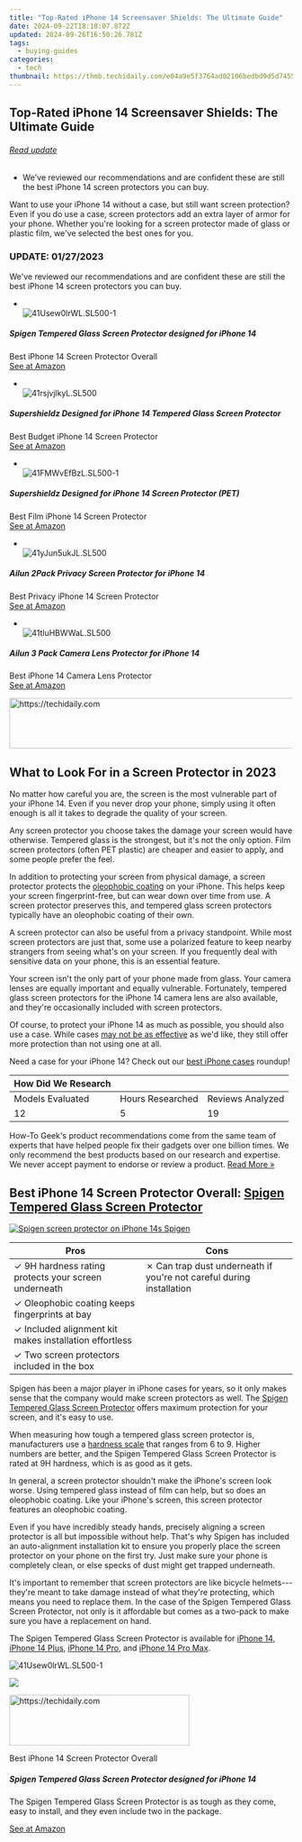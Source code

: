 ```yaml
---
title: "Top-Rated iPhone 14 Screensaver Shields: The Ultimate Guide"
date: 2024-09-22T18:18:07.872Z
updated: 2024-09-26T16:50:26.781Z
tags:
  - buying-guides
categories:
  - tech
thumbnail: https://thmb.techidaily.com/e04a9e5f3764ad02106bedbd9d5d7455103ba03869a73a825a4ebe2566d36218.jpg
---
```


## Top-Rated iPhone 14 Screensaver Shields: The Ultimate Guide

###### [Read update](https://youtube-videos.techidaily.com/in-2024-direction-and-intensity-in-video-lighting/) 

* We've reviewed our recommendations and are confident these are still the best iPhone 14 screen protectors you can buy.

 Want to use your iPhone 14 without a case, but still want screen protection? Even if you do use a case, screen protectors add an extra layer of armor for your phone. Whether you're looking for a screen protector made of glass or plastic film, we've selected the best ones for you.

###  UPDATE: 01/27/2023

 We've reviewed our recommendations and are confident these are still the best iPhone 14 screen protectors you can buy.

* [](https://www.amazon.com/Spigen-AGL03385/dp/B095RTJH1M?tag=hotoge-20&ascsubtag=UUhtgUeUpU204014&asc%5Frefurl=https%3A%2F%2Fwww.howtogeek.com%2F840344%2Fbest-iphone-14-screen-protectors%2F&asc%5Fcampaign=Short-Term)  
![41Usew0lrWL._SL500_-1](https://static1.howtogeekimages.com/wordpress/wp-content/uploads/2023/07/41usew0lrwl-_sl500_-1.jpg)  
#####  Spigen Tempered Glass Screen Protector designed for iPhone 14  
Best iPhone 14 Screen Protector Overall  
[See at Amazon](https://www.amazon.com/Spigen-AGL03385/dp/B095RTJH1M?tag=hotoge-20&ascsubtag=UUhtgUeUpU204014&asc%5Frefurl=https%3A%2F%2Fwww.howtogeek.com%2F840344%2Fbest-iphone-14-screen-protectors%2F&asc%5Fcampaign=Short-Term)
* [](https://www.amazon.com/Supershieldz-Designed-Tempered-Protector-Installation/dp/B09J5B2VWW?tag=hotoge-20&ascsubtag=UUhtgUeUpU204014&asc%5Frefurl=https%3A%2F%2Fwww.howtogeek.com%2F840344%2Fbest-iphone-14-screen-protectors%2F&asc%5Fcampaign=Short-Term)  
![41rsjvjlkyL._SL500_](https://static1.howtogeekimages.com/wordpress/wp-content/uploads/2023/07/41rsjvjlkyl-_sl500_.jpg)  
#####  Supershieldz Designed for iPhone 14 Tempered Glass Screen Protector  
Best Budget iPhone 14 Screen Protector  
[See at Amazon](https://www.amazon.com/Supershieldz-Designed-Tempered-Protector-Installation/dp/B09J5B2VWW?tag=hotoge-20&ascsubtag=UUhtgUeUpU204014&asc%5Frefurl=https%3A%2F%2Fwww.howtogeek.com%2F840344%2Fbest-iphone-14-screen-protectors%2F&asc%5Fcampaign=Short-Term)
* [](https://www.amazon.com/Supershieldz-Designed-iPhone-Protector-Definition/dp/B09D9ZRTWR?tag=hotoge-20&ascsubtag=UUhtgUeUpU204014&asc%5Frefurl=https%3A%2F%2Fwww.howtogeek.com%2F840344%2Fbest-iphone-14-screen-protectors%2F&asc%5Fcampaign=Short-Term)  
![41FMWvEfBzL._SL500_-1](https://static1.howtogeekimages.com/wordpress/wp-content/uploads/2023/07/41fmwvefbzl-_sl500_-1.jpg)  
#####  Supershieldz Designed for iPhone 14 Screen Protector (PET)  
Best Film iPhone 14 Screen Protector  
[See at Amazon](https://www.amazon.com/Supershieldz-Designed-iPhone-Protector-Definition/dp/B09D9ZRTWR?tag=hotoge-20&ascsubtag=UUhtgUeUpU204014&asc%5Frefurl=https%3A%2F%2Fwww.howtogeek.com%2F840344%2Fbest-iphone-14-screen-protectors%2F&asc%5Fcampaign=Short-Term)
* [](https://www.amazon.com/Ailun-Protector-Tempered-Friendly-Hardness/dp/B0B76D4TGC?tag=hotoge-20&ascsubtag=UUhtgUeUpU204014&asc%5Frefurl=https%3A%2F%2Fwww.howtogeek.com%2F840344%2Fbest-iphone-14-screen-protectors%2F&asc%5Fcampaign=Short-Term)  
![41yJun5ukJL._SL500_](https://static1.howtogeekimages.com/wordpress/wp-content/uploads/2023/07/41yjun5ukjl-_sl500_.jpg)  
#####  Ailun 2Pack Privacy Screen Protector for iPhone 14  
Best Privacy iPhone 14 Screen Protector  
[See at Amazon](https://www.amazon.com/Ailun-Protector-Tempered-Friendly-Hardness/dp/B0B76D4TGC?tag=hotoge-20&ascsubtag=UUhtgUeUpU204014&asc%5Frefurl=https%3A%2F%2Fwww.howtogeek.com%2F840344%2Fbest-iphone-14-screen-protectors%2F&asc%5Fcampaign=Short-Term)
* [](https://www.amazon.com/Ailun-Protector-14-Plus-Anti-Scratch/dp/B0B766Y9P3?tag=hotoge-20&ascsubtag=UUhtgUeUpU204014&asc%5Frefurl=https%3A%2F%2Fwww.howtogeek.com%2F840344%2Fbest-iphone-14-screen-protectors%2F&asc%5Fcampaign=Short-Term)  
![41tluHBWWaL._SL500_](https://static1.howtogeekimages.com/wordpress/wp-content/uploads/2023/07/41tluhbwwal-_sl500_.jpg)  
#####  Ailun 3 Pack Camera Lens Protector for iPhone 14  
Best iPhone 14 Camera Lens Protector  
[See at Amazon](https://www.amazon.com/Ailun-Protector-14-Plus-Anti-Scratch/dp/B0B766Y9P3?tag=hotoge-20&ascsubtag=UUhtgUeUpU204014&asc%5Frefurl=https%3A%2F%2Fwww.howtogeek.com%2F840344%2Fbest-iphone-14-screen-protectors%2F&asc%5Fcampaign=Short-Term)

<!-- affiliate ads begin -->
<a href="https://appsumo.8odi.net/c/5597632/2052063/7443" target="_top" id="2052063">
  <img src="//a.impactradius-go.com/display-ad/7443-2052063" border="0" alt="https://techidaily.com" width="728" height="90"/>
</a>
<img height="0" width="0" src="https://appsumo.8odi.net/i/5597632/2052063/7443" style="position:absolute;visibility:hidden;" border="0" />
<!-- affiliate ads end -->

##  What to Look For in a Screen Protector in 2023

 No matter how careful you are, the screen is the most vulnerable part of your iPhone 14\. Even if you never drop your phone, simply using it often enough is all it takes to degrade the quality of your screen.

 Any screen protector you choose takes the damage your screen would have otherwise. Tempered glass is the strongest, but it's not the only option. Film screen protectors (often PET plastic) are cheaper and easier to apply, and some people prefer the feel.

 In addition to protecting your screen from physical damage, a screen protector protects the [oleophobic coating](https://fake-location.techidaily.com/fixing-foneazy-mockgo-not-working-on-honor-x9b-drfone-by-drfone-virtual-android/) on your iPhone. This helps keep your screen fingerprint-free, but can wear down over time from use. A screen protector preserves this, and tempered glass screen protectors typically have an oleophobic coating of their own.

 A screen protector can also be useful from a privacy standpoint. While most screen protectors are just that, some use a polarized feature to keep nearby strangers from seeing what's on your screen. If you frequently deal with sensitive data on your phone, this is an essential feature.

 Your screen isn't the only part of your phone made from glass. Your camera lenses are equally important and equally vulnerable. Fortunately, tempered glass screen protectors for the iPhone 14 camera lens are also available, and they're occasionally included with screen protectors.

 Of course, to protect your iPhone 14 as much as possible, you should also use a case. While cases [may not be as effective](https://android-location-track.techidaily.com/how-to-check-distance-and-radius-on-google-maps-for-your-samsung-galaxy-s24plus-drfone-by-drfone-virtual-android/) as we'd like, they still offer more protection than not using one at all.

 Need a case for your iPhone 14? Check out our [best iPhone cases](https://review-topics.techidaily.com/in-2024-complete-tutorial-to-use-gps-joystick-to-fake-gps-location-on-realme-narzo-60-pro-5g-drfone-by-drfone-virtual-android/) roundup!

| **How Did We Research** |                  |                  |
| ----------------------- | ---------------- | ---------------- |
| Models Evaluated        | Hours Researched | Reviews Analyzed |
| 12                      | 5                | 19               |

 How-To Geek's product recommendations come from the same team of experts that have helped people fix their gadgets over one billion times. We only recommend the best products based on our research and expertise. We never accept payment to endorse or review a product. [Read More »](https://win-howtos.techidaily.com/resolving-unresponsive-mousepad-problems-on-windows-systems-windows-7810/) 

##  Best iPhone 14 Screen Protector Overall: [Spigen Tempered Glass Screen Protector](https://www.amazon.com/Spigen-AGL03385/dp/B095RTJH1M?tag=hotoge-20&ascsubtag=UUhtgUeUpU204014&asc%5Frefurl=https%3A%2F%2Fwww.howtogeek.com%2F840344%2Fbest-iphone-14-screen-protectors%2F&asc%5Fcampaign=Short-Term) 

[](https://www.amazon.com/Spigen-AGL03385/dp/B095RTJH1M?tag=hotoge-20&ascsubtag=UUhtgUeUpU204014&asc%5Frefurl=https%3A%2F%2Fwww.howtogeek.com%2F840344%2Fbest-iphone-14-screen-protectors%2F&asc%5Fcampaign=Short-Term)

[![Spigen screen protector on iPhone 14s](https://static1.howtogeekimages.com/wordpress/wp-content/uploads/2022/10/spigen-iphone-14-screen-protector.jpg) Spigen](https://www.amazon.com/Spigen-AGL03385/dp/B095RTJH1M?tag=hotoge-20&ascsubtag=UUhtgUeUpU204014&asc%5Frefurl=https%3A%2F%2Fwww.howtogeek.com%2F840344%2Fbest-iphone-14-screen-protectors%2F&asc%5Fcampaign=Short-Term)

[](https://www.amazon.com/Spigen-AGL03385/dp/B095RTJH1M?tag=hotoge-20&ascsubtag=UUhtgUeUpU204014&asc%5Frefurl=https%3A%2F%2Fwww.howtogeek.com%2F840344%2Fbest-iphone-14-screen-protectors%2F&asc%5Fcampaign=Short-Term) 

| Pros                                                   | Cons                                                                 |
| ------------------------------------------------------ | -------------------------------------------------------------------- |
| ✓ 9H hardness rating protects your screen underneath   | ✗ Can trap dust underneath if you're not careful during installation |
| ✓ Oleophobic coating keeps fingerprints at bay         |                                                                      |
| ✓ Included alignment kit makes installation effortless |                                                                      |
| ✓ Two screen protectors included in the box            |                                                                      |

 Spigen has been a major player in iPhone cases for years, so it only makes sense that the company would make screen protectors as well. The [Spigen Tempered Glass Screen Protector](https://www.amazon.com/Spigen-AGL03385/dp/B095RTJH1M?tag=hotoge-20&ascsubtag=UUhtgUeUpU204014&asc%5Frefurl=https%3A%2F%2Fwww.howtogeek.com%2F840344%2Fbest-iphone-14-screen-protectors%2F&asc%5Fcampaign=Short-Term) offers maximum protection for your screen, and it's easy to use.

 When measuring how tough a tempered glass screen protector is, manufacturers use a [hardness scale](https://fox-glue.techidaily.com/2024-approved-maximizing-video-impact-zooming-strategies-for-snapchat/) that ranges from 6 to 9\. Higher numbers are better, and the Spigen Tempered Glass Screen Protector is rated at 9H hardness, which is as good as it gets.

 In general, a screen protector shouldn't make the iPhone's screen look worse. Using tempered glass instead of film can help, but so does an oleophobic coating. Like your iPhone's screen, this screen protector features an oleophobic coating.

 Even if you have incredibly steady hands, precisely aligning a screen protector is all but impossible without help. That's why Spigen has included an auto-alignment installation kit to ensure you properly place the screen protector on your phone on the first try. Just make sure your phone is completely clean, or else specks of dust might get trapped underneath.

 It's important to remember that screen protectors are like bicycle helmets---they're meant to take damage instead of what they're protecting, which means you need to replace them. In the case of the Spigen Tempered Glass Screen Protector, not only is it affordable but comes as a two-pack to make sure you have a replacement on hand.

 The Spigen Tempered Glass Screen Protector is available for [iPhone 14](https://www.amazon.com/Spigen-AGL03385/dp/B095RTJH1M?tag=hotoge-20&ascsubtag=UUhtgUeUpU204014&asc%5Frefurl=https%3A%2F%2Fwww.howtogeek.com%2F840344%2Fbest-iphone-14-screen-protectors%2F&asc%5Fcampaign=Short-Term), [iPhone 14 Plus](https://www.amazon.com/Spigen-Tempered-Protector-Designed-Friendly/dp/B095RQQTRF?tag=hotoge-20&ascsubtag=UUhtgUeUpU204014&asc%5Frefurl=https%3A%2F%2Fwww.howtogeek.com%2F840344%2Fbest-iphone-14-screen-protectors%2F&asc%5Fcampaign=Short-Term), [iPhone 14 Pro](https://www.amazon.com/Spigen-Tempered-Protector-designed-Friendly/dp/B0B244R4KB?tag=hotoge-20&ascsubtag=UUhtgUeUpU204014&asc%5Frefurl=https%3A%2F%2Fwww.howtogeek.com%2F840344%2Fbest-iphone-14-screen-protectors%2F&asc%5Fcampaign=Short-Term), and [iPhone 14 Pro Max](https://www.amazon.com/Spigen-Tempered-Protector-designed-Friendly/dp/B0B23LW7NV?tag=hotoge-20&ascsubtag=UUhtgUeUpU204014&asc%5Frefurl=https%3A%2F%2Fwww.howtogeek.com%2F840344%2Fbest-iphone-14-screen-protectors%2F&asc%5Fcampaign=Short-Term).

![41Usew0lrWL._SL500_-1](https://static1.howtogeekimages.com/wordpress/wp-content/uploads/2023/07/41usew0lrwl-_sl500_-1.jpg) 

![](https://static1.howtogeekimages.com/wordpresshttps://static0.howtogeekimages.com/wordpress/wp-content/uploads/2023/07/2023-howtogeek-best_of-generic.png) 

<!-- affiliate ads begin -->
<a href="https://bluettius.sjv.io/c/5597632/2139121/17108" target="_top" id="2139121">
  <img src="//a.impactradius-go.com/display-ad/17108-2139121" border="0" alt="https://techidaily.com" width="320" height="90"/>
</a>
<img height="0" width="0" src="https://bluettius.sjv.io/i/5597632/2139121/17108" style="position:absolute;visibility:hidden;" border="0" />
<!-- affiliate ads end -->

Best iPhone 14 Screen Protector Overall

#####  Spigen Tempered Glass Screen Protector designed for iPhone 14

The Spigen Tempered Glass Screen Protector is as tough as they come, easy to install, and they even include two in the package.

[See at Amazon](https://www.amazon.com/Spigen-AGL03385/dp/B095RTJH1M?tag=hotoge-20&ascsubtag=UUhtgUeUpU204014&asc%5Frefurl=https%3A%2F%2Fwww.howtogeek.com%2F840344%2Fbest-iphone-14-screen-protectors%2F&asc%5Fcampaign=Short-Term) 

<!-- affiliate ads begin -->
<span id="2135471">
					<video width="864" height="1536" style="cursor:pointer"
           poster="//a.impactradius-go.com/display-clicktoplayimage/2135471.png"
           onclick="if(!this.playClicked){this.play();this.setAttribute('controls',true);this.playClicked=true;}">
	   <source src="//a.impactradius-go.com/display-ad/18498-2135471">
	   <img src="//a.impactradius-go.com/display-clicktoplayimage/2135471.png" style="border: none; height: 100%; width: 100%; object-fit: contain">
	</video>
	<div style="width:540px;text-align:center"><a href="javascript:window.open(decodeURIComponent('https%3A%2F%2Funicoeye.pxf.io%2Fc%2F5597632%2F2135471%2F18498'), '_blank');void(0);">Click here</a></div>
</span>
<img height="0" width="0" src="https://imp.pxf.io/i/5597632/2135471/18498" style="position:absolute;visibility:hidden;" border="0" />
<!-- affiliate ads end -->

##  Best Budget iPhone 14 Screen Protector: [Supershieldz Tempered Glass Screen Protector](https://www.amazon.com/Supershieldz-Designed-Tempered-Protector-Installation/dp/B09J5B2VWW?tag=hotoge-20&ascsubtag=UUhtgUeUpU204014&asc%5Frefurl=https%3A%2F%2Fwww.howtogeek.com%2F840344%2Fbest-iphone-14-screen-protectors%2F&asc%5Fcampaign=Short-Term) 

[](https://www.amazon.com/Supershieldz-Designed-Tempered-Protector-Installation/dp/B09J5B2VWW?tag=hotoge-20&ascsubtag=UUhtgUeUpU204014&asc%5Frefurl=https%3A%2F%2Fwww.howtogeek.com%2F840344%2Fbest-iphone-14-screen-protectors%2F&asc%5Fcampaign=Short-Term)

[![Supershieldz screen protectors on pink background](https://static1.howtogeekimages.com/wordpress/wp-content/uploads/2022/10/supershieldz-iphone-14-screen-protector.jpg) Supershieldz](https://www.amazon.com/Supershieldz-Designed-Tempered-Protector-Installation/dp/B09J5B2VWW?tag=hotoge-20&ascsubtag=UUhtgUeUpU204014&asc%5Frefurl=https%3A%2F%2Fwww.howtogeek.com%2F840344%2Fbest-iphone-14-screen-protectors%2F&asc%5Fcampaign=Short-Term)

<!-- affiliate ads begin -->
<a href="https://appsumo.8odi.net/c/5597632/2123734/7443" target="_top" id="2123734">
  <img src="//a.impactradius-go.com/display-ad/7443-2123734" border="0" alt="https://techidaily.com" width="728" height="90"/>
</a>
<img height="0" width="0" src="https://appsumo.8odi.net/i/5597632/2123734/7443" style="position:absolute;visibility:hidden;" border="0" />
<!-- affiliate ads end -->

[](https://www.amazon.com/Supershieldz-Designed-Tempered-Protector-Installation/dp/B09J5B2VWW?tag=hotoge-20&ascsubtag=UUhtgUeUpU204014&asc%5Frefurl=https%3A%2F%2Fwww.howtogeek.com%2F840344%2Fbest-iphone-14-screen-protectors%2F&asc%5Fcampaign=Short-Term) 

| Pros                                                         | Cons                                                    |
| ------------------------------------------------------------ | ------------------------------------------------------- |
| ✓ 9H hardness rating                                         | ✗ Installation tool isn't as easy to use as some others |
| ✓ 2.5D rounded edges and oleophobic coating lend a nice feel |                                                         |
| ✓ Included installation tray                                 |                                                         |

 Screen protectors aren't particularly expensive in the first place, but they can vary in price, and an iPhone 14 is an expensive purchase. If you're looking for maximum protection for a minimum spend, look no further than the [Supershieldz Glass Screen Protector](https://www.amazon.com/Supershieldz-Designed-Tempered-Protector-Installation/dp/B09J5B2VWW?tag=hotoge-20&ascsubtag=UUhtgUeUpU204014&asc%5Frefurl=https%3A%2F%2Fwww.howtogeek.com%2F840344%2Fbest-iphone-14-screen-protectors%2F&asc%5Fcampaign=Short-Term).

 Just like our [overall pick](https://some-guidance.techidaily.com/top-10-affordable-360-degree-cameras-for-2024/), the Supershieldz Tempered Glass Screen Protector features a [9H hardness rating](https://fox-glue.techidaily.com/2024-approved-maximizing-video-impact-zooming-strategies-for-snapchat/). Not only does this protect your screen, but also features more scratch resistance than screen protectors with lower hardness ratings.

 Supershieldz calls its glass "2.5D rounded edge glass," which features smooth edges for a better feel. Similarly to our overall pick, this screen protector features a hydrophobic, oleophobic coating to resist picking up fingerprints during daily use.

 While it varies from the method Spigen uses, the Supershieldz screen protector features an auto-alignment tray. This makes placing the screen protector on your phone a much easier experience than trying to line it up manually.

 Like all screen protectors, you'll eventually need to replace your Supershieldz. Fortunately, the company includes a second screen protector in the box.

 The Supershieldz Tempered Glass Screen Protector is available for [iPhone 14](https://www.amazon.com/Supershieldz-Designed-Tempered-Protector-Installation/dp/B09J5B2VWW?tag=hotoge-20&ascsubtag=UUhtgUeUpU204014&asc%5Frefurl=https%3A%2F%2Fwww.howtogeek.com%2F840344%2Fbest-iphone-14-screen-protectors%2F&asc%5Fcampaign=Short-Term), [iPhone 14 Plus](https://www.amazon.com/Supershieldz-Designed-Tempered-Protector-Installation/dp/B09J59Z9WB?tag=hotoge-20&ascsubtag=UUhtgUeUpU204014&asc%5Frefurl=https%3A%2F%2Fwww.howtogeek.com%2F840344%2Fbest-iphone-14-screen-protectors%2F&asc%5Fcampaign=Short-Term), [iPhone 14 Pro](https://www.amazon.com/Supershieldz-Designed-Tempered-Protector-Installation/dp/B0BFJMDQ8R?tag=hotoge-20&ascsubtag=UUhtgUeUpU204014&asc%5Frefurl=https%3A%2F%2Fwww.howtogeek.com%2F840344%2Fbest-iphone-14-screen-protectors%2F&asc%5Fcampaign=Short-Term), and [iPhone 14 Pro Max](https://www.amazon.com/Supershieldz-Designed-Tempered-Protector-Installation/dp/B0BFJNHZQ9?tag=hotoge-20&ascsubtag=UUhtgUeUpU204014&asc%5Frefurl=https%3A%2F%2Fwww.howtogeek.com%2F840344%2Fbest-iphone-14-screen-protectors%2F&asc%5Fcampaign=Short-Term).

![41rsjvjlkyL._SL500_](https://static1.howtogeekimages.com/wordpress/wp-content/uploads/2023/07/41rsjvjlkyl-_sl500_.jpg) 

<!-- affiliate ads begin -->
<span id="1983549">
					<video width="576" height="240" style="cursor:pointer"
           poster="//a.impactradius-go.com/display-clicktoplayimage/1983549.png"
           onclick="if(!this.playClicked){this.play();this.setAttribute('controls',true);this.playClicked=true;}">
	   <source src="//a.impactradius-go.com/display-ad/22993-1983549">
	   <img src="//a.impactradius-go.com/display-clicktoplayimage/1983549.png" style="border: none; height: 100%; width: 100%; object-fit: contain">
	</video>
	<div style="width:360px;text-align:center"><a href="javascript:window.open(decodeURIComponent('https%3A%2F%2Fhomestyler.sjv.io%2Fc%2F5597632%2F1983549%2F22993'), '_blank');void(0);">Click here</a></div>
</span>
<img height="0" width="0" src="https://imp.pxf.io/i/5597632/1983549/22993" style="position:absolute;visibility:hidden;" border="0" />
<!-- affiliate ads end -->

![](https://static1.howtogeekimages.com/wordpresshttps://static0.howtogeekimages.com/wordpress/wp-content/uploads/2023/07/2023-howtogeek-best_of-generic.png) 

Best Budget iPhone 14 Screen Protector

#####  Supershieldz Designed for iPhone 14 Tempered Glass Screen Protector

The Supershieldz Designed for iPhone 14 Tempered Glass Screen Protector offers as much protection as premium screen protectors without the high price tag.

[See at Amazon](https://www.amazon.com/Supershieldz-Designed-Tempered-Protector-Installation/dp/B09J5B2VWW?tag=hotoge-20&ascsubtag=UUhtgUeUpU204014&asc%5Frefurl=https%3A%2F%2Fwww.howtogeek.com%2F840344%2Fbest-iphone-14-screen-protectors%2F&asc%5Fcampaign=Short-Term) 

##  Best Film iPhone 14 Screen Protector: [Supershieldz PET Screen Protector](https://www.amazon.com/Supershieldz-Designed-iPhone-Protector-Definition/dp/B09D9ZRTWR?tag=hotoge-20&ascsubtag=UUhtgUeUpU204014&asc%5Frefurl=https%3A%2F%2Fwww.howtogeek.com%2F840344%2Fbest-iphone-14-screen-protectors%2F&asc%5Fcampaign=Short-Term) 

[](https://www.amazon.com/Supershieldz-Designed-iPhone-Protector-Definition/dp/B09D9ZRTWR?tag=hotoge-20&ascsubtag=UUhtgUeUpU204014&asc%5Frefurl=https%3A%2F%2Fwww.howtogeek.com%2F840344%2Fbest-iphone-14-screen-protectors%2F&asc%5Fcampaign=Short-Term)

[![Supershieldz PER screen protector on grey background](https://static1.howtogeekimages.com/wordpress/wp-content/uploads/2022/10/supershieldz-pet-screen-protector.jpg) Supershieldz](https://www.amazon.com/Supershieldz-Designed-iPhone-Protector-Definition/dp/B09D9ZRTWR?tag=hotoge-20&ascsubtag=UUhtgUeUpU204014&asc%5Frefurl=https%3A%2F%2Fwww.howtogeek.com%2F840344%2Fbest-iphone-14-screen-protectors%2F&asc%5Fcampaign=Short-Term)

[](https://www.amazon.com/Supershieldz-Designed-iPhone-Protector-Definition/dp/B09D9ZRTWR?tag=hotoge-20&ascsubtag=UUhtgUeUpU204014&asc%5Frefurl=https%3A%2F%2Fwww.howtogeek.com%2F840344%2Fbest-iphone-14-screen-protectors%2F&asc%5Fcampaign=Short-Term) 

| Pros                                                     | Cons                                                |
| -------------------------------------------------------- | --------------------------------------------------- |
| ✓ Offers a different feel and touch sensitivity to glass | ✗ Not as resistant to scratches and damage as glass |
| ✓ Easier to install than glass                           |                                                     |
| ✓ Six screen protectors included for easy replacement    |                                                     |

 While a tempered glass is the material of choice for most screen protectors, they're not for everyone. Some people prefer the feel and touch sensitivity of a film screen protector like the [Supershieldz PET 14 Screen Protector](https://www.amazon.com/Supershieldz-Designed-iPhone-Protector-Definition/dp/B09D9ZRTWR?tag=hotoge-20&ascsubtag=UUhtgUeUpU204014&asc%5Frefurl=https%3A%2F%2Fwww.howtogeek.com%2F840344%2Fbest-iphone-14-screen-protectors%2F&asc%5Fcampaign=Short-Term).

 Supershieldz uses high-quality Japanese PET film, which consists of five layers of protection. This material is easier to install than tempered glass, but earlier film screens would leave residue on your phone's screen. PET screen protectors have come a long way, and Supershieldz says these are residue-free.

 The biggest advantage of film screen protectors is the feel and touch sensitivity. To help the overall feel, the top layer of this film screen protector uses HD Clear Coating. This helps your screen stay looking shiny and new, but also feels more seamless to use.

 Supershieldz doesn't include an alignment tool for installing these screen protectors. As mentioned above, toolless installation is easier with film screens, but this is something you should note if you're buying this brand of film protectors.

 One of the major downsides of film screen protectors is that they're more easily damaged and must be replaced more often. The good news is that Supershieldz includes six film screen protectors in this pack, so you'll have replacements ready for some time.

 The Supershieldz Screen Protector (PET) is available for [iPhone 14](https://www.amazon.com/Supershieldz-Designed-iPhone-Protector-Definition/dp/B09D9ZRTWR?tag=hotoge-20&ascsubtag=UUhtgUeUpU204014&asc%5Frefurl=https%3A%2F%2Fwww.howtogeek.com%2F840344%2Fbest-iphone-14-screen-protectors%2F&asc%5Fcampaign=Short-Term), [iPhone 14 Plus](https://www.amazon.com/Supershieldz-Designed-iPhone-Protector-Definition/dp/B09D9ZPL2J?tag=hotoge-20&ascsubtag=UUhtgUeUpU204014&asc%5Frefurl=https%3A%2F%2Fwww.howtogeek.com%2F840344%2Fbest-iphone-14-screen-protectors%2F&asc%5Fcampaign=Short-Term), [iPhone 14 Pro](https://www.amazon.com/Supershieldz-Designed-iPhone-Protector-Definition/dp/B0BDGK36B9?tag=hotoge-20&ascsubtag=UUhtgUeUpU204014&asc%5Frefurl=https%3A%2F%2Fwww.howtogeek.com%2F840344%2Fbest-iphone-14-screen-protectors%2F&asc%5Fcampaign=Short-Term), and [iPhone 14 Pro Max](https://www.amazon.com/Supershieldz-Designed-iPhone-Protector-Definition/dp/B0BDGK4K98?tag=hotoge-20&ascsubtag=UUhtgUeUpU204014&asc%5Frefurl=https%3A%2F%2Fwww.howtogeek.com%2F840344%2Fbest-iphone-14-screen-protectors%2F&asc%5Fcampaign=Short-Term).

![41FMWvEfBzL._SL500_-1](https://static1.howtogeekimages.com/wordpress/wp-content/uploads/2023/07/41fmwvefbzl-_sl500_-1.jpg) 

![](https://static1.howtogeekimages.com/wordpresshttps://static0.howtogeekimages.com/wordpress/wp-content/uploads/2023/07/2023-howtogeek-best_of-generic.png) 

Best Film iPhone 14 Screen Protector

#####  Supershieldz Designed for iPhone 14 Screen Protector (PET)

If you prefer the feel and touch sensitivity of a film screen protector and don't need the most protection, the Supershieldz Designed for iPhone 14 Screen Protector (PET) is a great choice.

[See at Amazon](https://www.amazon.com/Supershieldz-Designed-iPhone-Protector-Definition/dp/B09D9ZRTWR?tag=hotoge-20&ascsubtag=UUhtgUeUpU204014&asc%5Frefurl=https%3A%2F%2Fwww.howtogeek.com%2F840344%2Fbest-iphone-14-screen-protectors%2F&asc%5Fcampaign=Short-Term) 

##  Best Privacy iPhone 14 Screen Protector: [Ailun Privacy Screen Protector](https://www.amazon.com/Ailun-Protector-Tempered-Friendly-Hardness/dp/B0B76D4TGC?tag=hotoge-20&ascsubtag=UUhtgUeUpU204014&asc%5Frefurl=https%3A%2F%2Fwww.howtogeek.com%2F840344%2Fbest-iphone-14-screen-protectors%2F&asc%5Fcampaign=Short-Term) 

[](https://www.amazon.com/Ailun-Protector-Tempered-Friendly-Hardness/dp/B0B76D4TGC?tag=hotoge-20&ascsubtag=UUhtgUeUpU204014&asc%5Frefurl=https%3A%2F%2Fwww.howtogeek.com%2F840344%2Fbest-iphone-14-screen-protectors%2F&asc%5Fcampaign=Short-Term)

[![Ailun privacy glass protector on green background](https://static1.howtogeekimages.com/wordpress/wp-content/uploads/2022/10/ailun-iphone-14-screen-protector.jpg) Ailun](https://www.amazon.com/Ailun-Protector-Tempered-Friendly-Hardness/dp/B0B76D4TGC?tag=hotoge-20&ascsubtag=UUhtgUeUpU204014&asc%5Frefurl=https%3A%2F%2Fwww.howtogeek.com%2F840344%2Fbest-iphone-14-screen-protectors%2F&asc%5Fcampaign=Short-Term)

<!-- affiliate ads begin -->
<a href="https://aidotcom.pxf.io/c/5597632/2129043/19576" target="_top" id="2129043">
  <img src="//a.impactradius-go.com/display-ad/19576-2129043" border="0" alt="https://techidaily.com" width="728" height="90"/>
</a>
<img height="0" width="0" src="https://aidotcom.pxf.io/i/5597632/2129043/19576" style="position:absolute;visibility:hidden;" border="0" />
<!-- affiliate ads end -->

[](https://www.amazon.com/Ailun-Protector-Tempered-Friendly-Hardness/dp/B0B76D4TGC?tag=hotoge-20&ascsubtag=UUhtgUeUpU204014&asc%5Frefurl=https%3A%2F%2Fwww.howtogeek.com%2F840344%2Fbest-iphone-14-screen-protectors%2F&asc%5Fcampaign=Short-Term) 

| Pros                                                                  | Cons                                |
| --------------------------------------------------------------------- | ----------------------------------- |
| ✓ Protects nearby people from seeing sensitive data on your screen    | ✗ Reduces overall screen brightness |
| ✓ 9H hardness for plenty of protection                                |                                     |
| ✓ Includes two screen protectors and a pair of camera lens protectors |                                     |

 There are many professions where privacy is paramount, and some people just don't want strangers peeking at their phones in public. If that's you, try the [Ailun 2Pack Privacy Screen Protector for iPhone 14](https://www.amazon.com/Ailun-Protector-Tempered-Friendly-Hardness/dp/B0B76D4TGC?tag=hotoge-20&ascsubtag=UUhtgUeUpU204014&asc%5Frefurl=https%3A%2F%2Fwww.howtogeek.com%2F840344%2Fbest-iphone-14-screen-protectors%2F&asc%5Fcampaign=Short-Term).

 A privacy screen protector doesn't mean there is no possibility of a nearby stranger seeing what is on your screen, but it reduces it. These screen protectors reduce the angle at which your screen is visible, meaning you need to be more or less directly in front of the screen to see it.

 This does have downsides. While the filter in the screen helps protect your information, it reduces the overall brightness of your screen. You can turn up the brightness to counteract this, but this slightly reduces the effectiveness of the filter, and it can reduce overall battery life.

 The Ailun Privacy Screen Protector is made of tempered glass with 9H hardness, so it will protect your phone as well as any other screen protector we're looking at. Even better, it includes a camera lens protector to keep the other important pieces of glass on your phone safe.

 Like all screen protectors, you'll eventually need to replace this one. Ailun includes a pair of screen and camera lens protectors in the box.

 The Ailun Privacy Screen Protector is available for [iPhone 14](https://www.amazon.com/Ailun-Protector-Tempered-Friendly-Hardness/dp/B0B76D4TGC?tag=hotoge-20&ascsubtag=UUhtgUeUpU204014&asc%5Frefurl=https%3A%2F%2Fwww.howtogeek.com%2F840344%2Fbest-iphone-14-screen-protectors%2F&asc%5Fcampaign=Short-Term), [iPhone 14 Plus](https://www.amazon.com/dp/B0B76FBQC2?tag=hotoge-20&ascsubtag=UUhtgUeUpU204014&asc%5Frefurl=https%3A%2F%2Fwww.howtogeek.com%2F840344%2Fbest-iphone-14-screen-protectors%2F&asc%5Fcampaign=Short-Term), [iPhone 14 Pro](https://www.amazon.com/dp/B0B76F7Y25?tag=hotoge-20&ascsubtag=UUhtgUeUpU204014&asc%5Frefurl=https%3A%2F%2Fwww.howtogeek.com%2F840344%2Fbest-iphone-14-screen-protectors%2F&asc%5Fcampaign=Short-Term), and [iPhone 14 Pro Max](https://www.amazon.com/dp/B0B76R521M?tag=hotoge-20&ascsubtag=UUhtgUeUpU204014&asc%5Frefurl=https%3A%2F%2Fwww.howtogeek.com%2F840344%2Fbest-iphone-14-screen-protectors%2F&asc%5Fcampaign=Short-Term).

![41yJun5ukJL._SL500_](https://static1.howtogeekimages.com/wordpress/wp-content/uploads/2023/07/41yjun5ukjl-_sl500_.jpg) 

![](https://static1.howtogeekimages.com/wordpresshttps://static0.howtogeekimages.com/wordpress/wp-content/uploads/2023/07/2023-howtogeek-best_of-generic.png) 

<!-- affiliate ads begin -->
<a href="https://appsumo.8odi.net/c/5597632/2052059/7443" target="_top" id="2052059">
  <img src="//a.impactradius-go.com/display-ad/7443-2052059" border="0" alt="https://techidaily.com" width="728" height="90"/>
</a>
<img height="0" width="0" src="https://appsumo.8odi.net/i/5597632/2052059/7443" style="position:absolute;visibility:hidden;" border="0" />
<!-- affiliate ads end -->

Best Privacy iPhone 14 Screen Protector

#####  Ailun 2Pack Privacy Screen Protector for iPhone 14

If you often have information on your screen that you don't want anyone else to see, the Ailun 2Pack Privacy Screen Protector for iPhone 14 will help keep it safe while protecting your screen and camera lens.

[See at Amazon](https://www.amazon.com/Ailun-Protector-Tempered-Friendly-Hardness/dp/B0B76D4TGC?tag=hotoge-20&ascsubtag=UUhtgUeUpU204014&asc%5Frefurl=https%3A%2F%2Fwww.howtogeek.com%2F840344%2Fbest-iphone-14-screen-protectors%2F&asc%5Fcampaign=Short-Term) 

##  Best iPhone 14 Camera Lens Protector: [Ailun 3 Pack Camera Lens Protector](https://www.amazon.com/Ailun-Protector-14-Plus-Anti-Scratch/dp/B0B766Y9P3?tag=hotoge-20&ascsubtag=UUhtgUeUpU204014&asc%5Frefurl=https%3A%2F%2Fwww.howtogeek.com%2F840344%2Fbest-iphone-14-screen-protectors%2F&asc%5Fcampaign=Short-Term) 

[](https://www.amazon.com/Ailun-Protector-14-Plus-Anti-Scratch/dp/B0B766Y9P3?tag=hotoge-20&ascsubtag=UUhtgUeUpU204014&asc%5Frefurl=https%3A%2F%2Fwww.howtogeek.com%2F840344%2Fbest-iphone-14-screen-protectors%2F&asc%5Fcampaign=Short-Term)

[![Ailun camera protectors on iPhone](https://static1.howtogeekimages.com/wordpress/wp-content/uploads/2022/10/Ailun-camera-lens-protectors-1.jpg) Ailun](https://www.amazon.com/Ailun-Protector-14-Plus-Anti-Scratch/dp/B0B766Y9P3?tag=hotoge-20&ascsubtag=UUhtgUeUpU204014&asc%5Frefurl=https%3A%2F%2Fwww.howtogeek.com%2F840344%2Fbest-iphone-14-screen-protectors%2F&asc%5Fcampaign=Short-Term)

[](https://www.amazon.com/Ailun-Protector-14-Plus-Anti-Scratch/dp/B0B766Y9P3?tag=hotoge-20&ascsubtag=UUhtgUeUpU204014&asc%5Frefurl=https%3A%2F%2Fwww.howtogeek.com%2F840344%2Fbest-iphone-14-screen-protectors%2F&asc%5Fcampaign=Short-Term) 

| Pros                                     | Cons                   |
| ---------------------------------------- | ---------------------- |
| ✓ Made out of 9H hardness tempered glass | ✗ No installation tool |
| ✓ Easy installation                      |                        |
| ✓ Doesn't affect night shots             |                        |

 Depending on how often you use your iPhone 14 camera, the lens glass may be more important to you than the phone's screen. To keep your camera safe, turn to the [Ailun 3 Pack Camera Lens Protector for iPhone 14](https://www.amazon.com/Ailun-Protector-14-Plus-Anti-Scratch/dp/B0B766Y9P3?tag=hotoge-20&ascsubtag=UUhtgUeUpU204014&asc%5Frefurl=https%3A%2F%2Fwww.howtogeek.com%2F840344%2Fbest-iphone-14-screen-protectors%2F&asc%5Fcampaign=Short-Term).

 Like the screen protectors we're looking at, the Ailun Camera Lens Protector is made from tempered glass with 9H hardness. Adding glass on top of your lens can potentially affect your photos, but AIlun says on the Amazon listing that this won't get in the way of your photos, even night shots.

 In another aspect similar to most of the screen protectors we've looked at, this camera lens protector features an oleophobic coating. This is essential, as a big thumbprint over your camera lens could ruin your carefully planned perfect shot.

 Because of the shape, lining up a camera lens protector is easier than positioning a screen protector. This is good because Ailun doesn't include an installation kit. That said, the company has a video on the store page showing you how to install the lens protector precisely.

 Camera lens protectors generally don't see the heavy use that screen protectors do, so they typically last longer. Still, Ailun includes three lens protectors in the box, so you'll have replacements ready.

 The Ailun Camera Lens Protector is available for [iPhone 14 / 14 Plus](https://www.amazon.com/Ailun-Protector-14-Plus-Anti-Scratch/dp/B0B766Y9P3?tag=hotoge-20&ascsubtag=UUhtgUeUpU204014&asc%5Frefurl=https%3A%2F%2Fwww.howtogeek.com%2F840344%2Fbest-iphone-14-screen-protectors%2F&asc%5Fcampaign=Short-Term) and [iPhone 14 Pro / 14 Pro Max](https://www.amazon.com/dp/B0B768XC42?tag=hotoge-20&ascsubtag=UUhtgUeUpU204014&asc%5Frefurl=https%3A%2F%2Fwww.howtogeek.com%2F840344%2Fbest-iphone-14-screen-protectors%2F&asc%5Fcampaign=Short-Term).

![41tluHBWWaL._SL500_](https://static1.howtogeekimages.com/wordpress/wp-content/uploads/2023/07/41tluhbwwal-_sl500_.jpg) 

![](https://static1.howtogeekimages.com/wordpresshttps://static0.howtogeekimages.com/wordpress/wp-content/uploads/2023/07/2023-howtogeek-best_of-generic.png) 

Best iPhone 14 Camera Lens Protector

#####  Ailun 3 Pack Camera Lens Protector for iPhone 14

Whether you pair it with a screen protector or just value your iPhone 14 camera more than your screen, the Ailun 3 Pack Camera Lens Protector for iPhone 14 will keep you shooting photos, even at night.

[See at Amazon](https://www.amazon.com/Ailun-Protector-14-Plus-Anti-Scratch/dp/B0B766Y9P3?tag=hotoge-20&ascsubtag=UUhtgUeUpU204014&asc%5Frefurl=https%3A%2F%2Fwww.howtogeek.com%2F840344%2Fbest-iphone-14-screen-protectors%2F&asc%5Fcampaign=Short-Term)

<ins class="adsbygoogle"
     style="display:block"
     data-ad-format="autorelaxed"
     data-ad-client="ca-pub-7571918770474297"
     data-ad-slot="1223367746"></ins>

<ins class="adsbygoogle"
     style="display:block"
     data-ad-client="ca-pub-7571918770474297"
     data-ad-slot="8358498916"
     data-ad-format="auto"
     data-full-width-responsive="true"></ins>

<span class="atpl-alsoreadstyle">Also read:</span>
<div><ul>
<li><a href="https://article-helps.techidaily.com/new-amplify-focus-on-the-little-things-with-videoleap-zoom-for-2024/"><u>[New] Amplify Focus on the Little Things with VideoLeap Zoom for 2024</u></a></li>
<li><a href="https://snapchat-videos.techidaily.com/new-elevating-selfies-advanced-techniques-in-snapchat-photography-for-2024/"><u>[New] Elevating Selfies Advanced Techniques in Snapchat Photography for 2024</u></a></li>
<li><a href="https://youtube-docs.techidaily.com/n-2024-celebrating-matrimony-the-best-wedding-movies-from-youtube-to-vimeo/"><u>[New] In 2024, Celebrating Matrimony The Best Wedding Movies From YouTube to Vimeo</u></a></li>
<li><a href="https://screen-capture.techidaily.com/updated-2024-approved-shadow-scribes-compendium-best-kept-voice-apps-iosandroid/"><u>[Updated] 2024 Approved Shadow Scribes' Compendium Best-Kept Voice Apps (iOS/Android)</u></a></li>
<li><a href="https://android-location-track.techidaily.com/2-ways-to-monitor-vivo-x-fold-2-activity-drfone-by-drfone-virtual-android/"><u>2 Ways to Monitor Vivo X Fold 2 Activity | Dr.fone</u></a></li>
<li><a href="https://buynow-marvelous.techidaily.com/firsttime-photographers-guide-to-safe-wetshooting/"><u>FirstTime Photographers' Guide to Safe Wetshooting</u></a></li>
<li><a href="https://buynow-marvelous.techidaily.com/hisense-40-inch-5590f-smart-television-evaluation-exceptional-affordable-choice/"><u>Hisense 40-Inch 5590F Smart Television Evaluation: Exceptional Affordable Choice</u></a></li>
<li><a href="https://data-safeguard.techidaily.com/how-to-securely-erase-personal-info-on-iphoneipad-without-access/"><u>How to Securely Erase Personal Info on iPhone/iPad Without Access</u></a></li>
<li><a href="https://buynow-marvelous.techidaily.com/how-to-successfully-switch-to-macos-ventura/"><u>How to Successfully Switch to macOS Ventura</u></a></li>
<li><a href="https://tech-revival.techidaily.com/ideal-chatgpt-queries-to-propel-crypto-trading/"><u>Ideal ChatGPT Queries to Propel Crypto Trading</u></a></li>
<li><a href="https://youtube-data.techidaily.com/24-brain-mechanisms-guiding-high-stakes-business-conclusions/"><u>In 2024, Brain Mechanisms Guiding High-Stakes Business Conclusions</u></a></li>
<li><a href="https://buynow-marvelous.techidaily.com/inside-look-at-googles-pixelbook-go-stellar-execution-despite-premium-price-tag/"><u>Inside Look at Google's Pixelbook Go: Stellar Execution Despite Premium Price Tag</u></a></li>
<li><a href="https://buynow-marvelous.techidaily.com/intelligent-driving-companion-a-comprehensive-guide-to-the-escort-ix-radar-detector/"><u>Intelligent Driving Companion: A Comprehensive Guide to the Escort iX Radar Detector</u></a></li>
<li><a href="https://buynow-marvelous.techidaily.com/key-points-in-selecting-a-vr-goggle/"><u>Key Points in Selecting a VR Goggle</u></a></li>
<li><a href="https://buynow-marvelous.techidaily.com/kobo-clara-hd-review/"><u>Kobo Clara HD Review</u></a></li>
<li><a href="https://extra-approaches.techidaily.com/spark-your-imagination-with-14-stunning-text-animations-for-2024/"><u>Spark Your Imagination with 14 Stunning Text Animations for 2024</u></a></li>
</ul></div>

